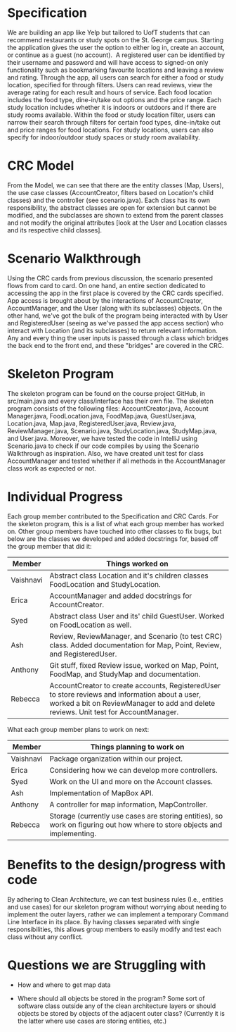 Specification
=============

We are building an app like Yelp but tailored to UofT students that can recommend restaurants or study spots on the St. George campus. Starting the application gives the user the option to either log in, create an account, or continue as a guest (no account).  A registered user can be identified by their username and password and will have access to signed-on only functionality such as bookmarking favourite locations and leaving a review and rating. Through the app, all users can search for either a food or study location, specified for through filters. Users can read reviews, view the average rating for each result and hours of service. Each food location includes the food type, dine-in/take out options and the price range. Each study location includes whether it is indoors or outdoors and if there are study rooms available. Within the food or study location filter, users can narrow their search through filters for certain food types, dine-in/take out and price ranges for food locations. For study locations, users can also specify for indoor/outdoor study spaces or study room availability.

CRC Model
=========

From the Model, we can see that there are the entity classes (Map, Users), the use case classes (AccountCreator, filters based on Location's child classes) and the controller (see scenario.java). Each class has its own responsibility, the abstract classes are open for extension but cannot be modified, and the subclasses are shown to extend from the parent classes and not modify the original attributes [look at the User and Location classes and its respective child classes].

Scenario Walkthrough
====================

Using the CRC cards from previous discussion, the scenario presented flows from card to card. On one hand, an entire section dedicated to accessing the app in the first place is covered by the CRC cards specified. App access is brought about by the interactions of AccountCreator, AccountManager, and the User (along with its subclasses) objects. On the other hand, we've got the bulk of the program being interacted with by User and RegisteredUser (seeing as we've passed the app access section) who interact with Location (and its subclasses) to return relevant information. Any and every thing the user inputs is passed through a class which bridges the back end to the front end, and these "bridges" are covered in the CRC.

Skeleton Program
================

The skeleton program can be found on the course project GitHub, in src/main.java and every class/interface has their own file. The skeleton program consists of the following files: AccountCreator.java, Account Manager.java, FoodLocation.java, FoodMap.java, GuestUser.java, Location.java, Map.java, RegisteredUser.java, Review.java, ReviewManager.java, Scenario.java, StudyLocation.java, StudyMap.java, and User.java. Moreover, we have tested the code in IntelliJ using Scenario.java to check if our code compiles by using the Scenario Walkthrough as inspiration. Also, we have created unit test for class AccountManager and tested whether if all methods in the AccountManager class work as expected or not.

Individual Progress
===================

Each group member contributed to the Specification and CRC Cards. For the skeleton program, this is a list of what each group member has worked on. Other group members have touched into other classes to fix bugs, but below are the classes we developed and added docstrings for, based off the group member that did it:

| Member  | Things worked on  |
|---|---|
| Vaishnavi  | Abstract class Location and it's children classes FoodLocation and StudyLocation.  |
| Erica      | AccountManager and added docstrings for AccountCreator.  |
| Syed       | Abstract class User and its' child GuestUser. Worked on FoodLocation as well.  |
| Ash        | Review, ReviewManager, and Scenario (to test CRC) class. Added documentation for Map, Point, Review, and RegisteredUser. |
| Anthony    | Git stuff, fixed Review issue, worked on Map, Point, FoodMap, and StudyMap and documentation. |
| Rebecca    | AccountCreator to create accounts, RegisteredUser to store reviews and information about a user, worked a bit on ReviewManager to add and delete reviews. Unit test for AccountManager. |

What each group member plans to work on next:

| Member  | Things planning to work on  |
|---|---|
| Vaishnavi  | Package organization within our project.  |
| Erica      | Considering how we can develop more controllers.  |
| Syed       | Work on the UI and more on the Account classes.  |
| Ash        | Implementation of MapBox API. |
| Anthony    | A controller for map information, MapController. |
| Rebecca    | Storage (currently use cases are storing entities), so work on figuring out how where to store objects and implementing. |

Benefits to the design/progress with code
=========================================

By adhering to Clean Architecture, we can test business rules (I.e., entities and use cases) for our skeleton program without worrying about needing to implement the outer layers, rather we can implement a temporary Command Line Interface in its place. By having classes separated with single responsibilities, this allows group members to easily modify and test each class without any conflict.

Questions we are Struggling with
================================

- How and where to get map data

- Where should all objects be stored in the program? Some sort of software class outside any of the clean architecture layers or should objects be stored by objects of the adjacent outer class? (Currently it is the latter where use cases are storing entities, etc.)
